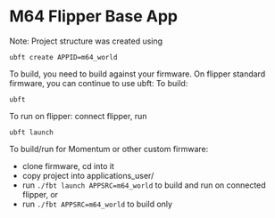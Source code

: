 # M64 Flipper Base App

Note: Project structure was created using 

```
ubft create APPID=m64_world
```

To build, you need to build against your firmware. On flipper standard firmware, you can continue to use ubft:
To build:
```
ubft
```
To run on flipper: connect flipper, run
```
ubft launch
```

To build/run for Momentum or other custom firmware:
 - clone firmware, cd into it
 - copy project into applications_user/
 - run `./fbt launch APPSRC=m64_world` to build and run on connected flipper, or
 - run `./fbt APPSRC=m64_world` to build only


